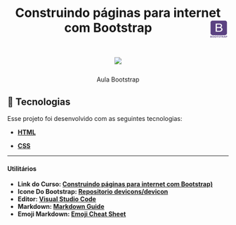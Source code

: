 
<h1 align="center">Construindo páginas para internet com Bootstrap<img alt="JS" align="right" height="40" width="45" src="https://github.com/devicons/devicon/blob/master/icons/bootstrap/bootstrap-plain-wordmark.svg"></h1>


<h1 align="center">
  <img src="./img/aula-bootstrap.gif">
</h1>

<p class="lead" align="center">Aula Bootstrap</p>

 ## 🚀 Tecnologias

Esse projeto foi desenvolvido com as seguintes tecnologias:

- **[HTML](https://www.w3schools.com/html/)**

- **[CSS](https://www.w3schools.com/css/)**

<hr/>

#### **Utilitários**

- **Link do Curso: [Construindo páginas para internet com Bootstrap)](https://digitalinnovation.one/cursos/construindo-paginas-para-internet-com-bootstrap)**
- **Icone Do Bootstrap: [Repositorio devicons/devicon](https://github.com/devicons/devicon/tree/master/icons)**
- **Editor: [Visual Studio Code](https://code.visualstudio.com/)**
- **Markdown: [Markdown Guide](https://www.markdownguide.org/basic-syntax/)**
- **Emoji Markdown: [Emoji Cheat Sheet](https://github.com/ikatyang/emoji-cheat-sheet)**
